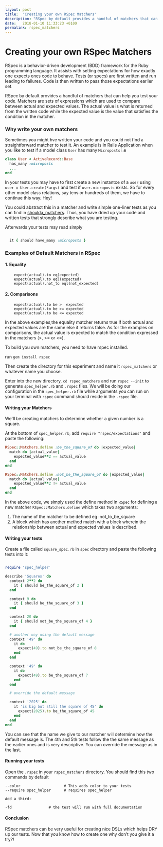 ```yaml
---
layout: post
title:  "Creating your own RSpec Matchers"
description: "RSpec by default provides a handful of matchers that can help you test your code. Matchers are sets of expressions which are used to compare between actual and expected values."
date:   2018-01-10 11:33:23 +0100
permalink: rspec_matchers
---
```


# Creating your own RSpec Matchers

RSpec is a behavior-driven development (BDD) framework for the Ruby programming language. It assists with setting expectations for how exactly one expects ones code to behave. Tests (or specs) are first written and run leading to failures. Code is then written to pass those expectations earlier set.

RSpec by default provides a handful of matchers that can help you test your code. Matchers are sets of expressions which are used to compare between actual and expected values. The actual value is what is returned from the written code while the expected value is the value that satisfies the condition in the matcher.

### Why write your own matchers

Sometimes you might hve written your code and you could not find a straightforward matcher to test it. An example is in Rails Application when you like to test if a model class ```User``` has many ```Microposts``` i.e 

```ruby
class User < ActiveRecord::Base
  has_many :microposts
  ...
end
```

In your tests you may have to first create a new instantce of a ```user``` using ```user = User.create(*args)``` and test if ```user.microposts``` exists. So for every other model class relations, say tens or hundreds of them, we have to continue this way. Hey!

You could abstract this in a matcher and write simple one-liner tests as you can find in [shoulda_matchers](https://github.com/thoughtbot/shoulda-matchers). Thus, you have dried up your code and written tests that strongly describe what you are testing.

Afterwards your tests may read simply

```ruby

  it { should have_many :microposts }

```

### Examples of Default Matchers in RSpec

####  1. Equality
        expect(actual).to eq(expected)
        expect(actual).to eql(expected)
        expect(actual).not_to eql(not_expected)

####  2. Comparisons
        expect(actual).to be >  expected
        expect(actual).to be >= expected
        expect(actual).to be <= expected

In the above examples,the equality matcher returns true if both actual and expected values are the same else it returns false. As for the examples on comparisons, the actual value is expected to match the condition expressed in the matchers (>, >= or <=).

To build you own matchers, you need to have rspec installed.

  run ```gem install rspec```

Then create the directory for this experiment and name it ```rspec_matchers``` or whatever name you choose.

Enter into the new directory,  ```cd rspec_matchers``` and run ```rspec --init``` to generate ```spec_helper.rb``` and ```.rspec``` files. We will be doing our configuration in the ```spec_helper.rb``` file while arguments you can run on your terminal with ```rspec``` command should reside in the ```.rspec``` file.

#### Writing your Matchers

We'll be creating matchers to determine whether a given number is a square.

At the bottom of ```spec_helper.rb```, add ```require "rspec/expectations"``` and paste the following:

```ruby
RSpec::Matchers.define :be_the_square_of do |expected_value|
  match do |actual_value|
    expected_value**2 == actual_value
  end
end

RSpec::Matchers.define :not_be_the_square_of do |expected_value|
  match do |actual_value|
    expected_value**2 != actual_value
  end
end
```

In the above code, we simply used the define method in `RSpec` for defining a new matcher ```RSpec::Matchers.define``` which takes two arguments:

1. The name of the matcher to be defined eg :not_to_be_square
2. A block which has another method match with a block wherein the relationship between actual and expected values is described.


#### Writing your tests

Create a file called ```square_spec.rb``` in ```spec``` directory and paste the following tests into it:

```ruby

require 'spec_helper'

describe 'Squares' do
  context 2**2 do
    it { should be_the_square_of 2 }
  end

  context 9 do
    it { should be_the_square_of 3 }
  end

  context 20 do
    it { should not_be_the_square_of 4 }
  end

  # another way using the default message
  context '49' do
    it do
      expect(49).to not_be_the_square_of 8
    end
  end

  context '49' do
    it do
      expect(49).to be_the_square_of 7
    end
  end

  # override the default message

  context '2025' do
    it 'is big but still the square of 45' do
      expect(2025).to be_the_square_of 45
    end
  end
end
```

You can see that the name we give to our matcher will determine how the default message is. The 4th and 5th tests follow the the same message as the earlier ones and is very descriptive.  You can override the message as in the last.

#### Running your tests

Open the ```.rspec``` in your ```rspec_matchers``` directory. You should find this two commands by default

    --color                    # This adds color to your tests
    --require spec_helper      # requires spec_helper

    Add a third:

    -fd                 # the test will run with full documentation


#### Conclusion

RSpec matchers can be very useful for creating nice DSLs which helps DRY up our tests. 
Now that you know how to create one why don't you give it a try?!
